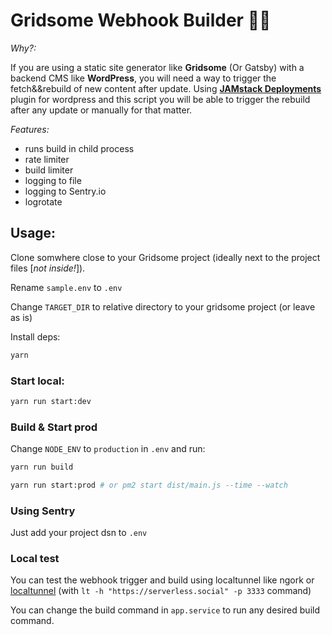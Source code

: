 # Gridsome Webhook Builder 👷🏻

_Why?:_

If you are using a static site generator like **Gridsome** (Or Gatsby) with a backend CMS like **WordPress**, you will need a way to trigger the fetch&&rebuild of new content after update. Using **[JAMstack Deployments](https://pl.wordpress.org/plugins/wp-jamstack-deployments/)** plugin for wordpress and this script you will be able to trigger the rebuild after any update or manually for that matter.

_Features:_
* runs build in child process
* rate limiter
* build limiter
* logging to file
* logging to Sentry.io
* logrotate


## Usage:
Clone somwhere close to your Gridsome project (ideally next to the project files [_not inside!_]).

Rename `sample.env` to `.env`

Change `TARGET_DIR` to relative directory to your gridsome project (or leave as is)

Install deps:

```bash
yarn
```

### Start local:

```bash
yarn run start:dev
```

### Build & Start prod
Change `NODE_ENV` to `production` in `.env` and run:

```bash
yarn run build
```
```bash
yarn run start:prod # or pm2 start dist/main.js --time --watch
```

### Using Sentry
Just add your project dsn to `.env`

### Local test
You can test the webhook trigger and build using localtunnel like ngork or [localtunnel](https://github.com/localtunnel/localtunnel) (with `lt -h "https://serverless.social" -p 3333` command)

You can change the build command in `app.service` to run any desired build command.
